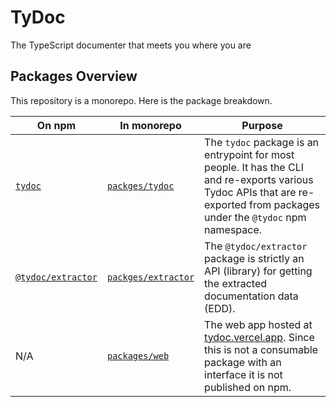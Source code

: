 # TyDoc

The TypeScript documenter that meets you where you are

## Packages Overview

This repository is a monorepo. Here is the package breakdown.

| On npm                                                               | In monorepo                                                                        | Purpose                                                                                                                                                                     |
| -------------------------------------------------------------------- | ---------------------------------------------------------------------------------- | --------------------------------------------------------------------------------------------------------------------------------------------------------------------------- |
| [`tydoc`](https://www.npmjs.com/package/tydoc)                       | [`packges/tydoc`](https://github.com/tydoc/tydoc/tree/main/packages/tydoc)         | The `tydoc` package is an entrypoint for most people. It has the CLI and re-exports various Tydoc APIs that are re-exported from packages under the `@tydoc` npm namespace. |
| [`@tydoc/extractor`](https://www.npmjs.com/package/@tydoc/extractor) | [`packges/extractor`](https://github.com/tydoc/tydoc/tree/main/packages/extractor) | The `@tydoc/extractor` package is strictly an API (library) for getting the extracted documentation data (EDD).                                                             |
| N/A                                                                  | [`packages/web`](https://github.com/tydoc/tydoc/tree/main/packages/web)            | The web app hosted at [tydoc.vercel.app](https://tydoc.vercel.app). Since this is not a consumable package with an interface it is not published on npm.                    |
